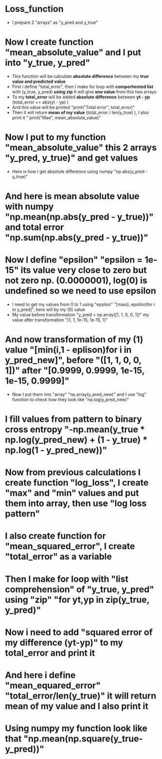 # Loss_function
* I prepare 2 "arrays" as "y_pred and y_true" 

# Now I create function "mean_absolute_value" and I put into "y_true, y_pred"
* This function will be calculate **absolute difference** between my **true value and predicted value**
* First i define "total_error", then I make for loop with **comperhented list** with (y_true, y_pred) **using zip** It will give **one value** from this two arrays 
* To my **total_error** will be added **absolute difference** between **yt - yp** (total_error += abs(yt - yp) )
* And this value will be printed "print("Total error", total_error)" 
* Then it will return **mean of my value** (total_error / len(y_true) ), I also print it " print("Mae", mean_absolute_value)"

# Now I put to my function "mean_absolute_value" this 2 arrays "y_pred, y_true)" and get values 
* Here is how I get absolute difference using numpy "np.abs(y_pred - y_true)"
# And here is **mean absolute value with numpy** "np.mean(np.abs(y_pred - y_true))" and **total error** "np.sum(np.abs(y_pred - y_true))"

# Now I define "epsilon" "epsilon = 1e-15" its value very close to zero but not zero np. (0.0000001), log(0) is undefined so we need to use epsilon
* I need to get my values from 0 to 1 using "epsilon" "[max(i, epsilon)for i in y_pred]", here will by my (0) value 
* My value before transformation "y_pred = np.array([1, 1, 0, 0, 1])" my value after transformation "[1, 1, 1e-15, 1e-15, 1]" 

# And now transformation of my (1) value "[min(i,1 - eplison)for i in y_pred_new]", before "([1, 1, 0, 0, 1])" after "[0.9999, 0.9999, 1e-15, 1e-15, 0.9999]"
* Now I put them into "array" "np.array(y_pred_new)" and I use "log" function to check how they look like "np.log(y_pred_new)"

# I fill values from pattern to **binary cross entropy** "-np.mean(y_true * np.log(y_pred_new) + (1 - y_true) * np.log(1 - y_pred_new))"

# Now from previous calculations I create function "log_loss", I create "max" and "min" values and put them into array, then use "log loss pattern"
# I also create function for "mean_squared_error", I create "total_error" as a variable 
# Then I make for loop with "list comprehension" of "y_true, y_pred" using "zip" "for yt,yp in zip(y_true, y_pred)"
# Now i need to add "squared error of my difference (yt-yp)" to my total_error and print it 
# And here i define "mean_equared_error" "total_error/len(y_true)" it will return mean of my value and I also print it 
# Using numpy my function look like that "np.mean(np.square(y_true-y_pred))"
